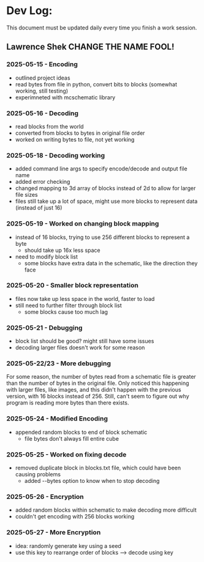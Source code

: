 # Dev Log:

This document must be updated daily every time you finish a work session.

## Lawrence Shek CHANGE THE NAME FOOL!

### 2025-05-15 - Encoding
- outlined project ideas
- read bytes from file in python, convert bits to blocks (somewhat working, still testing)
- experimneted with mcschematic library 

### 2025-05-16 - Decoding
- read blocks from the world
- converted from blocks to bytes in original file order
- worked on writing bytes to file, not yet working

### 2025-05-18 - Decoding working
- added command line args to specify encode/decode and output file name
- added error checking 
- changed mapping to 3d array of blocks instead of 2d to allow for larger file sizes 
- files still take up a lot of space, might use more blocks to represent data (instead of just 16)


### 2025-05-19 - Worked on changing block mapping
- instead of 16 blocks, trying to use 256 different blocks to represent a byte
	- should take up 16x less space
- need to modify block list
	- some blocks have extra data in the schematic, like the direction they face

### 2025-05-20 - Smaller block representation
- files now take up less space in the world, faster to load
- still need to further filter through block list
	- some blocks cause too much lag

### 2025-05-21 - Debugging
- block list should be good? might still have some issues
- decoding larger files doesn't work for some reason

### 2025-05-22/23 - More debugging
For some reason, the number of bytes read from a schematic file is greater than the number of bytes in the original file. Only noticed this happening with larger files, like images, and this didn't happen with the previous version, with 16 blocks instead of 256. Still, can't seem to figure out why program is reading more bytes than there exists. 


### 2025-05-24 - Modified Encoding 
- appended random blocks to end of block schematic
	- file bytes don't always fill entire cube 

### 2025-05-25 - Worked on fixing decode
- removed duplicate block in blocks.txt file, which could have been causing problems
	- added --bytes option to know when to stop decoding 

### 2025-05-26 - Encryption 
- added random blocks within schematic to make decoding more difficult 
- couldn't get encoding with 256 blocks working

### 2025-05-27 - More Encryption
- idea: randomly generate key using a seed 
- use this key to rearrange order of blocks --> decode using key 
